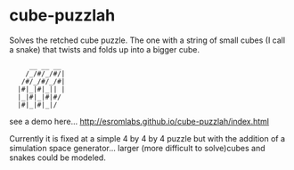 cube-puzzlah
============

Solves the retched cube puzzle. The one with a string of small cubes (I call a snake) that twists and folds up into a bigger cube.
```
     __ __ __ 
    /_/#/_/#/|
   /#/_/#/_/#|
  |#|_|#|_|| |
  |_|#|_|#|#/
  |#|_|#|_|/
```
see a demo here... http://esromlabs.github.io/cube-puzzlah/index.html

Currently it is fixed at a simple 4 by 4 by 4 puzzle but with the addition of a simulation space generator...
larger (more difficult to solve)cubes and snakes could be modeled. 
